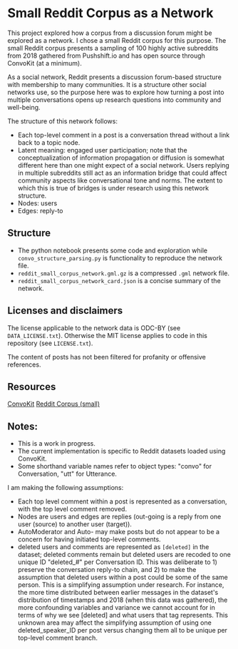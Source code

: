 # Small Reddit Corpus as a Network

This project explored how a corpus from a discussion forum might be explored as a network. I chose a small Reddit corpus for this purpose. The small Reddit corpus presents a sampling of 100 highly active subreddits from 2018 gathered from Pushshift.io and has open source through ConvoKit (at a minimum).

As a social network, Reddit presents a discussion forum-based structure with membership to many communities. It is a structure other social networks use, so the purpose here was to explore how turning a post into multiple conversations opens up research questions into community and well-being.

The structure of this network follows:
- Each top-level comment in a post is a conversation thread without a link back to a topic node.
- Latent meaning: engaged user participation; note that the conceptualization of information propagation or diffusion is somewhat different here than one might expect of a social network. Users replying in multiple subreddits still act as an information bridge that could affect community aspects like conversational tone and norms. The extent to which this is true of bridges is under research using this network structure. 
- Nodes: users
- Edges: reply-to

## Structure

- The python notebook presents some code and exploration while `convo_structure_parsing.py` is functionality to reproduce the network file.
- `reddit_small_corpus_network.gml.gz` is a compressed `.gml` network file.
- `reddit_small_corpus_network_card.json` is a concise summary of the network.

## Licenses and disclaimers

The license applicable to the network data is ODC-BY (see `DATA_LICENSE.txt`). Otherwise the MIT license applies to code in this repository (see `LICENSE.txt`).

The content of posts has not been filtered for profanity or offensive references.

## Resources

[ConvoKit](https://github.com/CornellNLP/ConvoKit/blob/master/examples/Introduction_to_ConvoKit.ipynb)
[Reddit Corpus (small)](https://convokit.cornell.edu/documentation/reddit-small.html)

## Notes:
- This is a work in progress.
- The current implementation is specific to Reddit datasets loaded using ConvoKit.
- Some shorthand variable names refer to object types: "convo" for Conversation, "utt" for Utterance.

I am making the following assumptions:
- Each top level comment within a post is represented as a conversation, with
the top level comment removed.
- Nodes are users and edges are replies (out-going is a reply from one user
(source) to another user (target)).
- AutoModerator and Auto- may make posts but do not appear to be a concern for having initiated top-level comments.
- deleted users and comments are represented as `[deleted]` in the dataset;
deleted comments remain but deleted users are recoded to one unique ID "deleted_#" per Conversation ID. This was deliberate to 1) preserve the conversation reply-to chain, and 2) to make the assumption that deleted users within a post could be some of the same person. This is a simplifying assumption under research. For instance, the more time distributed between earlier messages in the dataset's distribution of timestamps and 2018 (when this data was gathered), the more confounding variables and variance we cannot account for in terms of why we see [deleted] and what users that tag represents. This unknown area may affect the simplifying assumption of using one deleted_speaker_ID per post versus changing them all to be unique per top-level comment branch.

